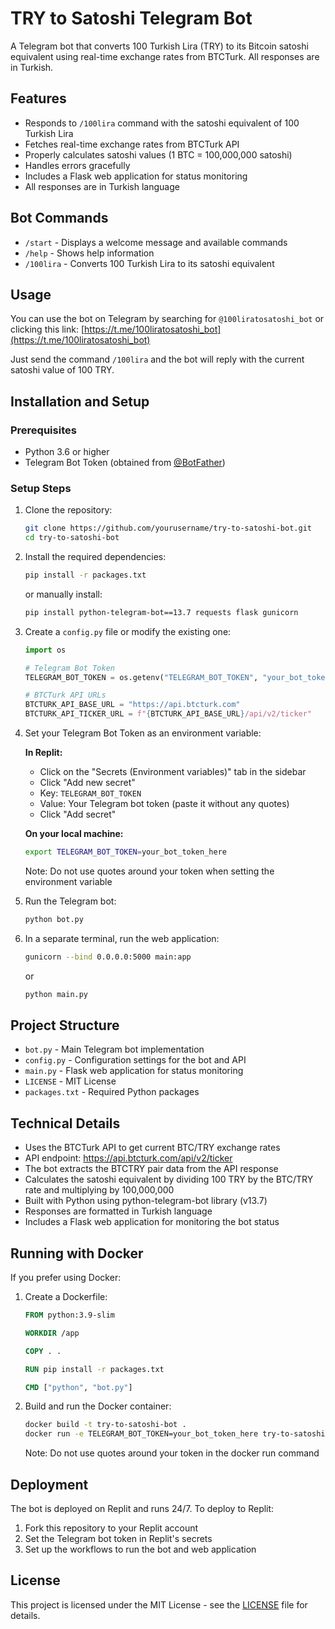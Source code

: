 # TRY to Satoshi Telegram Bot

A Telegram bot that converts 100 Turkish Lira (TRY) to its Bitcoin satoshi equivalent using real-time exchange rates from BTCTurk. All responses are in Turkish.

## Features

- Responds to `/100lira` command with the satoshi equivalent of 100 Turkish Lira
- Fetches real-time exchange rates from BTCTurk API
- Properly calculates satoshi values (1 BTC = 100,000,000 satoshi)
- Handles errors gracefully
- Includes a Flask web application for status monitoring
- All responses are in Turkish language

## Bot Commands

- `/start` - Displays a welcome message and available commands
- `/help` - Shows help information
- `/100lira` - Converts 100 Turkish Lira to its satoshi equivalent

## Usage

You can use the bot on Telegram by searching for `@100liratosatoshi_bot` or clicking this link: [https://t.me/100liratosatoshi_bot](https://t.me/100liratosatoshi_bot)

Just send the command `/100lira` and the bot will reply with the current satoshi value of 100 TRY.

## Installation and Setup

### Prerequisites

- Python 3.6 or higher
- Telegram Bot Token (obtained from [@BotFather](https://t.me/BotFather))

### Setup Steps

1. Clone the repository:
   ```bash
   git clone https://github.com/yourusername/try-to-satoshi-bot.git
   cd try-to-satoshi-bot
   ```

2. Install the required dependencies:
   ```bash
   pip install -r packages.txt
   ```
   
   or manually install:
   ```bash
   pip install python-telegram-bot==13.7 requests flask gunicorn
   ```

3. Create a `config.py` file or modify the existing one:
   ```python
   import os
   
   # Telegram Bot Token
   TELEGRAM_BOT_TOKEN = os.getenv("TELEGRAM_BOT_TOKEN", "your_bot_token_here")
   
   # BTCTurk API URLs
   BTCTURK_API_BASE_URL = "https://api.btcturk.com"
   BTCTURK_API_TICKER_URL = f"{BTCTURK_API_BASE_URL}/api/v2/ticker"
   ```

4. Set your Telegram Bot Token as an environment variable:

   **In Replit:**
   - Click on the "Secrets (Environment variables)" tab in the sidebar
   - Click "Add new secret"
   - Key: `TELEGRAM_BOT_TOKEN`
   - Value: Your Telegram bot token (paste it without any quotes)
   - Click "Add secret"

   **On your local machine:**
   ```bash
   export TELEGRAM_BOT_TOKEN=your_bot_token_here
   ```
   Note: Do not use quotes around your token when setting the environment variable

5. Run the Telegram bot:
   ```bash
   python bot.py
   ```
   
6. In a separate terminal, run the web application:
   ```bash
   gunicorn --bind 0.0.0.0:5000 main:app
   ```
   or
   ```bash
   python main.py
   ```

## Project Structure

- `bot.py` - Main Telegram bot implementation
- `config.py` - Configuration settings for the bot and API
- `main.py` - Flask web application for status monitoring
- `LICENSE` - MIT License
- `packages.txt` - Required Python packages

## Technical Details

- Uses the BTCTurk API to get current BTC/TRY exchange rates
- API endpoint: https://api.btcturk.com/api/v2/ticker
- The bot extracts the BTCTRY pair data from the API response
- Calculates the satoshi equivalent by dividing 100 TRY by the BTC/TRY rate and multiplying by 100,000,000
- Built with Python using python-telegram-bot library (v13.7)
- Responses are formatted in Turkish language
- Includes a Flask web application for monitoring the bot status

## Running with Docker

If you prefer using Docker:

1. Create a Dockerfile:
   ```dockerfile
   FROM python:3.9-slim
   
   WORKDIR /app
   
   COPY . .
   
   RUN pip install -r packages.txt
   
   CMD ["python", "bot.py"]
   ```

2. Build and run the Docker container:
   ```bash
   docker build -t try-to-satoshi-bot .
   docker run -e TELEGRAM_BOT_TOKEN=your_bot_token_here try-to-satoshi-bot
   ```
   Note: Do not use quotes around your token in the docker run command

## Deployment

The bot is deployed on Replit and runs 24/7. To deploy to Replit:

1. Fork this repository to your Replit account
2. Set the Telegram bot token in Replit's secrets
3. Set up the workflows to run the bot and web application

## License

This project is licensed under the MIT License - see the [LICENSE](LICENSE) file for details.
